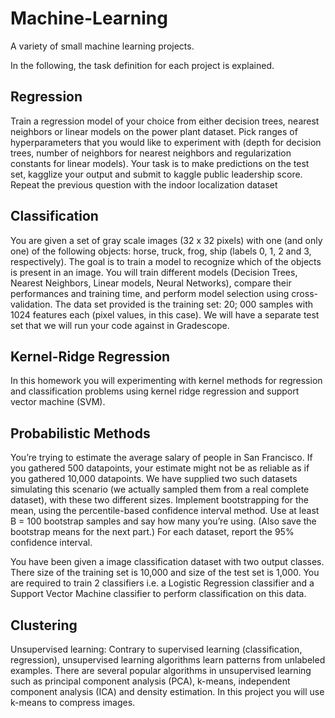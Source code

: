 # Machine-Learning
A variety of small machine learning projects.

In the following, the task definition for each project is explained.

## Regression

Train a regression model of your choice from either decision trees, nearest neighbors or linear models
on the power plant dataset. Pick ranges of hyperparameters that you would like to experiment
with (depth for decision trees, number of neighbors for nearest neighbors and regularization constants
for linear models). Your task is to make predictions on the test set, kagglize your output and submit
to kaggle public leadership score. Repeat the previous question with the indoor localization dataset

## Classification

You are given a set of gray scale images (32 x 32 pixels) with one (and only one) of the following
objects: horse, truck, frog, ship (labels 0, 1, 2 and 3, respectively). The goal is to train a model to recognize
which of the objects is present in an image. You will train different models (Decision Trees, Nearest Neighbors, Linear models, Neural Networks), compare
their performances and training time, and perform model selection using cross-validation.
The data set provided is the training set: 20; 000 samples with 1024 features each (pixel values, in this case).
We will have a separate test set that we will run your code against in Gradescope.

## Kernel-Ridge Regression

In this homework you will experimenting with kernel methods for regression and classification problems
using kernel ridge regression and support vector machine (SVM).

## Probabilistic Methods

You’re trying to estimate the average salary of people in San Francisco. If you gathered 500 datapoints, your
estimate might not be as reliable as if you gathered 10,000 datapoints. We have supplied two such datasets
simulating this scenario (we actually sampled them from a real complete dataset), with these two different
sizes. Implement bootstrapping for the mean, using the percentile-based confidence interval method. Use
at least B = 100 bootstrap samples and say how many you’re using. (Also save the bootstrap means for
the next part.) For each dataset, report the 95% confidence interval. 

You have been given a image classification dataset with two output classes. There size of the training set
is 10,000 and size of the test set is 1,000. You are required to train 2 classifiers i.e. a Logistic Regression
classifier and a Support Vector Machine classifier to perform classification on this data.

## Clustering

Unsupervised learning: Contrary to supervised learning (classification, regression), unsupervised learning
algorithms learn patterns from unlabeled examples. There are several popular algorithms in unsupervised
learning such as principal component analysis (PCA), k-means, independent component analysis (ICA) and
density estimation. In this project you will use k-means to compress images.
